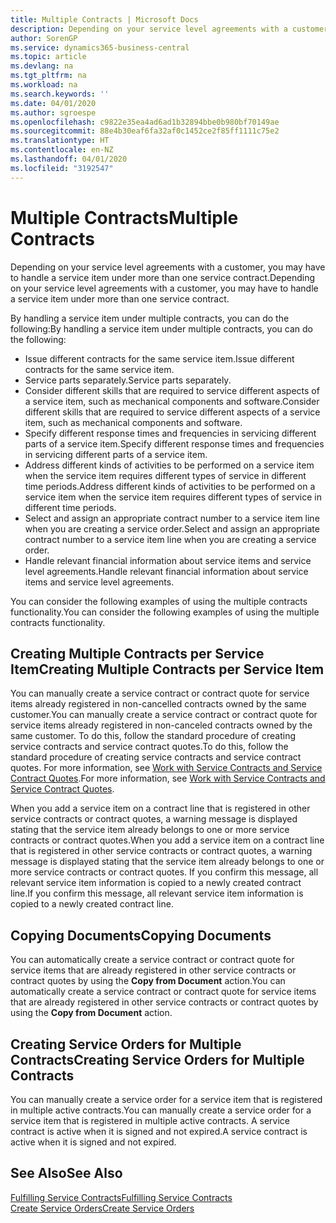 ```yaml
---
title: Multiple Contracts | Microsoft Docs
description: Depending on your service level agreements with a customer, you may have to handle a service item under more than one service contract.
author: SorenGP
ms.service: dynamics365-business-central
ms.topic: article
ms.devlang: na
ms.tgt_pltfrm: na
ms.workload: na
ms.search.keywords: ''
ms.date: 04/01/2020
ms.author: sgroespe
ms.openlocfilehash: c9822e35ea4ad6ad1b32894bbe0b980bf70149ae
ms.sourcegitcommit: 88e4b30eaf6fa32af0c1452ce2f85ff1111c75e2
ms.translationtype: HT
ms.contentlocale: en-NZ
ms.lasthandoff: 04/01/2020
ms.locfileid: "3192547"
---
```

# <a name="multiple-contracts"></a><span data-ttu-id="60665-103">Multiple Contracts</span><span class="sxs-lookup"><span data-stu-id="60665-103">Multiple Contracts</span></span>
<span data-ttu-id="60665-104">Depending on your service level agreements with a customer, you may have to handle a service item under more than one service contract.</span><span class="sxs-lookup"><span data-stu-id="60665-104">Depending on your service level agreements with a customer, you may have to handle a service item under more than one service contract.</span></span>  
  
<span data-ttu-id="60665-105">By handling a service item under multiple contracts, you can do the following:</span><span class="sxs-lookup"><span data-stu-id="60665-105">By handling a service item under multiple contracts, you can do the following:</span></span>  
  
* <span data-ttu-id="60665-106">Issue different contracts for the same service item.</span><span class="sxs-lookup"><span data-stu-id="60665-106">Issue different contracts for the same service item.</span></span>  
* <span data-ttu-id="60665-107">Service parts separately.</span><span class="sxs-lookup"><span data-stu-id="60665-107">Service parts separately.</span></span>  
* <span data-ttu-id="60665-108">Consider different skills that are required to service different aspects of a service item, such as mechanical components and software.</span><span class="sxs-lookup"><span data-stu-id="60665-108">Consider different skills that are required to service different aspects of a service item, such as mechanical components and software.</span></span>  
* <span data-ttu-id="60665-109">Specify different response times and frequencies in servicing different parts of a service item.</span><span class="sxs-lookup"><span data-stu-id="60665-109">Specify different response times and frequencies in servicing different parts of a service item.</span></span>  
* <span data-ttu-id="60665-110">Address different kinds of activities to be performed on a service item when the service item requires different types of service in different time periods.</span><span class="sxs-lookup"><span data-stu-id="60665-110">Address different kinds of activities to be performed on a service item when the service item requires different types of service in different time periods.</span></span>  
* <span data-ttu-id="60665-111">Select and assign an appropriate contract number to a service item line when you are creating a service order.</span><span class="sxs-lookup"><span data-stu-id="60665-111">Select and assign an appropriate contract number to a service item line when you are creating a service order.</span></span>  
* <span data-ttu-id="60665-112">Handle relevant financial information about service items and service level agreements.</span><span class="sxs-lookup"><span data-stu-id="60665-112">Handle relevant financial information about service items and service level agreements.</span></span>  
  
<span data-ttu-id="60665-113">You can consider the following examples of using the multiple contracts functionality.</span><span class="sxs-lookup"><span data-stu-id="60665-113">You can consider the following examples of using the multiple contracts functionality.</span></span>  
  
## <a name="creating-multiple-contracts-per-service-item"></a><span data-ttu-id="60665-114">Creating Multiple Contracts per Service Item</span><span class="sxs-lookup"><span data-stu-id="60665-114">Creating Multiple Contracts per Service Item</span></span>  
<span data-ttu-id="60665-115">You can manually create a service contract or contract quote for service items already registered in non-cancelled contracts owned by the same customer.</span><span class="sxs-lookup"><span data-stu-id="60665-115">You can manually create a service contract or contract quote for service items already registered in non-canceled contracts owned by the same customer.</span></span> <span data-ttu-id="60665-116">To do this, follow the standard procedure of creating service contracts and service contract quotes.</span><span class="sxs-lookup"><span data-stu-id="60665-116">To do this, follow the standard procedure of creating service contracts and service contract quotes.</span></span> <span data-ttu-id="60665-117">For more information, see [Work with Service Contracts and Service Contract Quotes](service-how-to-create-service-contracts-and-service-contract-quotes.md).</span><span class="sxs-lookup"><span data-stu-id="60665-117">For more information, see [Work with Service Contracts and Service Contract Quotes](service-how-to-create-service-contracts-and-service-contract-quotes.md).</span></span>  
  
<span data-ttu-id="60665-118">When you add a service item on a contract line that is registered in other service contracts or contract quotes, a warning message is displayed stating that the service item already belongs to one or more service contracts or contract quotes.</span><span class="sxs-lookup"><span data-stu-id="60665-118">When you add a service item on a contract line that is registered in other service contracts or contract quotes, a warning message is displayed stating that the service item already belongs to one or more service contracts or contract quotes.</span></span> <span data-ttu-id="60665-119">If you confirm this message, all relevant service item information is copied to a newly created contract line.</span><span class="sxs-lookup"><span data-stu-id="60665-119">If you confirm this message, all relevant service item information is copied to a newly created contract line.</span></span>  
  
## <a name="copying-documents"></a><span data-ttu-id="60665-120">Copying Documents</span><span class="sxs-lookup"><span data-stu-id="60665-120">Copying Documents</span></span>  
<span data-ttu-id="60665-121">You can automatically create a service contract or contract quote for service items that are already registered in other service contracts or contract quotes by using the **Copy from Document** action.</span><span class="sxs-lookup"><span data-stu-id="60665-121">You can automatically create a service contract or contract quote for service items that are already registered in other service contracts or contract quotes by using the **Copy from Document** action.</span></span>  
  
## <a name="creating-service-orders-for-multiple-contracts"></a><span data-ttu-id="60665-122">Creating Service Orders for Multiple Contracts</span><span class="sxs-lookup"><span data-stu-id="60665-122">Creating Service Orders for Multiple Contracts</span></span>  
<span data-ttu-id="60665-123">You can manually create a service order for a service item that is registered in multiple active contracts.</span><span class="sxs-lookup"><span data-stu-id="60665-123">You can manually create a service order for a service item that is registered in multiple active contracts.</span></span> <span data-ttu-id="60665-124">A service contract is active when it is signed and not expired.</span><span class="sxs-lookup"><span data-stu-id="60665-124">A service contract is active when it is signed and not expired.</span></span>  
  
## <a name="see-also"></a><span data-ttu-id="60665-125">See Also</span><span class="sxs-lookup"><span data-stu-id="60665-125">See Also</span></span>  
[<span data-ttu-id="60665-126">Fulfilling Service Contracts</span><span class="sxs-lookup"><span data-stu-id="60665-126">Fulfilling Service Contracts</span></span>](service-fulfill-service-contracts.md)  
[<span data-ttu-id="60665-127">Create Service Orders</span><span class="sxs-lookup"><span data-stu-id="60665-127">Create Service Orders</span></span>](service-how-to-create-service-orders.md)  
